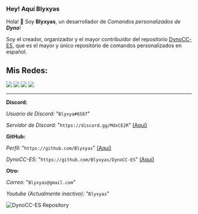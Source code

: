 ### Hey! Aquí Blyxyas

Hola! 👋 Soy **Blyxyas**, un desarrollador de *Comandos personalizados de **Dyno***!

Soy el creador, organizador y el mayor contribuidor del repositorio [DynoCC-ES](https://github.com/Blyxyas/DynoCC-ES), que es el mayor y único repositório de comandos personalizados en español.

## **Mis Redes:**

<img src="https://img.shields.io/badge/discord-%237289DA.svg?&style=for-the-badge&logo=discord&logoColor=white" /> <img src="https://img.shields.io/badge/github-%23100000.svg?&style=for-the-badge&logo=github&logoColor=white" /> <img src="https://img.shields.io/badge/gmail-D14836?&style=for-the-badge&logo=gmail&logoColor=white"> <img src="https://img.shields.io/badge/youtube-%23FF0000.svg?&style=for-the-badge&logo=youtube&logoColor=white">

---

**Discord:**

*Usuario de Discord:* "`Blyxya#6587`"

*Servidor de Discord:* "`https://discord.gg/MdxCE2R`" [(Aquí)](https://discord.gg/MdxCE2R)

**GitHub:**

*Perfíl:* "`https://github.com/Blyxyas`" [(Aquí)](https://github.com/Blyxyas)

*DynoCC-ES*: "`https://github.com/Blyxyas/DynoCC-ES`" [(Aquí)](https://github.com/Blyxyas/DynoCC-ES)

**Otro:**

*Correo:* "`Blyxyas@gmail.com`"

*Youtube (Actualmente inactivo):* "`Blyxyas`"

![DynoCC-ES Repository](https://github-readme-stats.vercel.app/api?username=Blyxyas&show_icons=true&theme=tokyonight)
